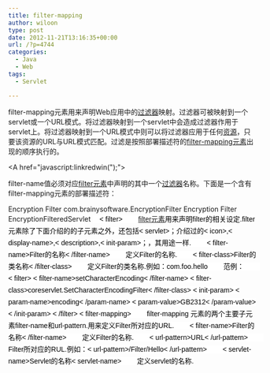 ```yaml
---
title: filter-mapping
author: wiloon
type: post
date: 2012-11-21T13:16:35+00:00
url: /?p=4744
categories:
  - Java
  - Web
tags:
  - Servlet

---
```

filter-mapping元素用来声明Web应用中的<a href="http://baike.baidu.com/view/543345.htm" target="_blank">过滤器</a>映射。过滤器可被映射到一个servlet或一个URL模式。将过滤器映射到一个servlet中会造成过滤器作用于servlet上。将过滤器映射到一个URL模式中则可以将过滤器应用于任何<a href="http://baike.baidu.com/view/8439.htm" target="_blank">资源</a>，只要该资源的URL与URL模式匹配。过滤是按照部署描述符的<a href="http://baike.baidu.com/view/1002811.htm" target="_blank">filter-mapping元素</a>出现的顺序执行的。

<!ELEMENT filter-mapping (filter-name,(url-pattern | servlet-name))>




<A href="javascript:linkredwin(");"><!ELEMENT filter-name (#PCDATA)>




<!ELEMENT url-pattern (#PCDATA)>




<!ELEMENT servlet-name (#PCDATA)>




filter-name值必须对应<a href="http://baike.baidu.com/view/1002810.htm" target="_blank">filter元素</a>中声明的其中一个<a href="http://baike.baidu.com/view/543345.htm" target="_blank">过滤器</a>名称。下面是一个含有filter-mapping元素的部署描述符：




<?xml version="1.0" encoding="ISO-8859-1">




<!DOCTYPE web-app




PUBLIC "-//Sun Microsystems,Inc.//DTD Web Application 2.3//EN"




<web-app>




<filter>




<filter-name>Encryption Filter</filter-name>




<filter-class>com.brainysoftware.EncryptionFilter</filter-class>




</filter>




<filter-mapping>




<filter-name>Encryption Filter</filter-name>




<servlet-name>EncryptionFilteredServlet</servlet-name>




</filter-mapping>




</web-app>


  <span style="color: #000000; font-family: arial, 宋体, sans-serif; font-size: 14px; line-height: 24px; background-color: #ffffff;"><span style="color: #000000; font-family: arial, 宋体, sans-serif; font-size: 14px; line-height: 24px; background-color: #ffffff;">　< filter> 
  
  
  
  
  
    <span style="color: #000000; font-family: arial, 宋体, sans-serif; font-size: 14px; line-height: 24px; background-color: #ffffff;"><span style="color: #000000; font-family: arial, 宋体, sans-serif; font-size: 14px; line-height: 24px; background-color: #ffffff;">　　<a href="http://baike.baidu.com/view/1002810.htm" target="_blank">filter元素</a>用来声明filter的相关设定.filter元素除了下面介绍的的子元素之外，还包括< servlet>；介绍过的< icon>,< display-name>,< description>,< init-param>；，其用途一样.
  
  
  
  
  
  
    <span style="color: #000000; font-family: arial, 宋体, sans-serif; font-size: 14px; line-height: 24px; background-color: #ffffff;"><span style="color: #000000; font-family: arial, 宋体, sans-serif; font-size: 14px; line-height: 24px; background-color: #ffffff;">　　< filter-name>Filter的名称< /filter-name>
  
  
  
  
  
  
    <span style="color: #000000; font-family: arial, 宋体, sans-serif; font-size: 14px; line-height: 24px; background-color: #ffffff;"><span style="color: #000000; font-family: arial, 宋体, sans-serif; font-size: 14px; line-height: 24px; background-color: #ffffff;">　　定义Filter的名称.
  
  
  
  
  
  
    <span style="color: #000000; font-family: arial, 宋体, sans-serif; font-size: 14px; line-height: 24px; background-color: #ffffff;"><span style="color: #000000; font-family: arial, 宋体, sans-serif; font-size: 14px; line-height: 24px; background-color: #ffffff;">　　< filter-class>Filter的类名称< /filter-class>
  
  
  
  
  
  
    <span style="color: #000000; font-family: arial, 宋体, sans-serif; font-size: 14px; line-height: 24px; background-color: #ffffff;"><span style="color: #000000; font-family: arial, 宋体, sans-serif; font-size: 14px; line-height: 24px; background-color: #ffffff;">　　定义Filter的类名称.例如：com.foo.hello
  
  
  
  
  
  
    <span style="color: #000000; font-family: arial, 宋体, sans-serif; font-size: 14px; line-height: 24px; background-color: #ffffff;"><span style="color: #000000; font-family: arial, 宋体, sans-serif; font-size: 14px; line-height: 24px; background-color: #ffffff;">　　范例：
  
  
  
  
  
  
    <span style="color: #000000; font-family: arial, 宋体, sans-serif; font-size: 14px; line-height: 24px; background-color: #ffffff;"><span style="color: #000000; font-family: arial, 宋体, sans-serif; font-size: 14px; line-height: 24px; background-color: #ffffff;">　　< filter> < filter-name>setCharacterEncoding< /filter-name> < filter-class>coreservlet.SetCharacterEncodingFilter< /filter-class> < init-param> < param-name>encoding< /param-name> < param-value>GB2312< /param-value> < /init-param> < /filter> < filter-mapping>
  
  
  
  
  
  
    <span style="color: #000000; font-family: arial, 宋体, sans-serif; font-size: 14px; line-height: 24px; background-color: #ffffff;"><span style="color: #000000; font-family: arial, 宋体, sans-serif; font-size: 14px; line-height: 24px; background-color: #ffffff;">　　filter-mapping 元素的两个主要子元素filter-name和url-pattern.用来定义Filter所对应的URL.
  
  
  
  
  
  
    <span style="color: #000000; font-family: arial, 宋体, sans-serif; font-size: 14px; line-height: 24px; background-color: #ffffff;"><span style="color: #000000; font-family: arial, 宋体, sans-serif; font-size: 14px; line-height: 24px; background-color: #ffffff;">　　< filter-name>Filter的名称< /filter-name>
  
  
  
  
  
  
    <span style="color: #000000; font-family: arial, 宋体, sans-serif; font-size: 14px; line-height: 24px; background-color: #ffffff;"><span style="color: #000000; font-family: arial, 宋体, sans-serif; font-size: 14px; line-height: 24px; background-color: #ffffff;">　　定义Filter的名称.
  
  
  
  
  
  
    <span style="color: #000000; font-family: arial, 宋体, sans-serif; font-size: 14px; line-height: 24px; background-color: #ffffff;"><span style="color: #000000; font-family: arial, 宋体, sans-serif; font-size: 14px; line-height: 24px; background-color: #ffffff;">　　< url-pattern>URL< /url-pattern>
  
  
  
  
  
  
    <span style="color: #000000; font-family: arial, 宋体, sans-serif; font-size: 14px; line-height: 24px; background-color: #ffffff;"><span style="color: #000000; font-family: arial, 宋体, sans-serif; font-size: 14px; line-height: 24px; background-color: #ffffff;">　　Filter所对应的RUL.例如：< url-pattern>/Filter/Hello< /url-pattern>
  
  
  
  
  
  
    <span style="color: #000000; font-family: arial, 宋体, sans-serif; font-size: 14px; line-height: 24px; background-color: #ffffff;"><span style="color: #000000; font-family: arial, 宋体, sans-serif; font-size: 14px; line-height: 24px; background-color: #ffffff;">　　< servlet-name>Servlet的名称< servlet-name>
  
  
  
  
  
  
    <span style="color: #000000; font-family: arial, 宋体, sans-serif; font-size: 14px; line-height: 24px; background-color: #ffffff;">　　定义servlet的名称.
 
  
